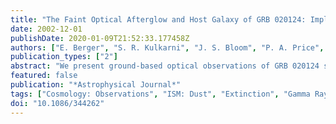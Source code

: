 ```yaml
---
title: "The Faint Optical Afterglow and Host Galaxy of GRB 020124: Implications for the Nature of Dark Gamma-Ray Bursts"
date: 2002-12-01
publishDate: 2020-01-09T21:52:33.177458Z
authors: ["E. Berger", "S. R. Kulkarni", "J. S. Bloom", "P. A. Price", "D. W. Fox", "D. A. Frail", "T. S. Axelrod", "R. A. Chevalier", "E. Colbert", "E. Costa", "S. G. Djorgovski", "F. Frontera", "T. J. Galama", "J. P. Halpern", "F. A. Harrison", "J. Holtzman", "K. Hurley", "R. A. Kimble", "P. J. McCarthy", "L. Piro", "D. Reichart", "G. R. Ricker", "R. Sari", "B. P. Schmidt", "J. C. Wheeler", "R. Vanderppek", "S. A. Yost"]
publication_types: ["2"]
abstract: "We present ground-based optical observations of GRB 020124 starting 1.6 hr after the burst, as well as subsequent Very Large Array and Hubble Space Telescope (HST) observations. The optical afterglow of GRB 020124 is one of the faintest afterglows detected to date, and it exhibits a relatively rapid decay, F$_ ν$åisebox-0.5ex t$^-1.60+/-0.04$, followed by further steepening. In addition, a weak radio source was found coincident with the optical afterglow. The HST observations reveal that a positionally coincident host galaxy must be the faintest host to date, R&gt;i̊sebox-0.5ex 29.5 mag. The afterglow observations can be explained by several models requiring little or no extinction within the host galaxy, A$^host$$_V$rs̊ebox-0.5ex 0-0.9 mag. These observations have significant implications for the interpretation of the so-called dark bursts (bursts for which no optical afterglow is detected), which are usually attributed to dust extinction within the host galaxy. The faintness and relatively rapid decay of the afterglow of GRB 020124, combined with the low inferred extinction, indicate that some dark bursts are intrinsically dim and not dust obscured. Thus, the diversity in the underlying properties of optical afterglows must be observationally determined before substantive inferences can be drawn from the statistics of dark bursts."
featured: false
publication: "*Astrophysical Journal*"
tags: ["Cosmology: Observations", "ISM: Dust", "Extinction", "Gamma Rays: Bursts", "Astrophysics"]
doi: "10.1086/344262"
---
```


